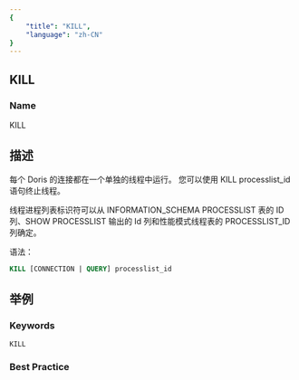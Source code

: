 ```yaml
---
{
    "title": "KILL",
    "language": "zh-CN"
}
---
```


## KILL

### Name

KILL

## 描述

每个 Doris 的连接都在一个单独的线程中运行。 您可以使用 KILL processlist_id 语句终止线程。

线程进程列表标识符可以从 INFORMATION_SCHEMA PROCESSLIST 表的 ID 列、SHOW PROCESSLIST 输出的 Id 列和性能模式线程表的 PROCESSLIST_ID 列确定。 

语法：

```sql
KILL [CONNECTION | QUERY] processlist_id
```

## 举例

### Keywords

    KILL

### Best Practice

